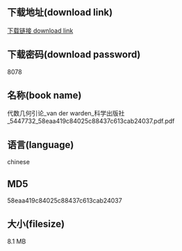 ## 下载地址(download link)
[下载链接 download link](https://voluble-croquembouche-d321dc.netlify.app/?s=%E4%BB%A3%E6%95%B0%E5%87%A0%E4%BD%95%E5%BC%95%E8%AE%BA_van+der+warden_%E7%A7%91%E5%AD%A6%E5%87%BA%E7%89%88%E7%A4%BE_5447732_58eaa419c84025c88437c613cab24037.pdf)

## 下载密码(download password)
8078

## 名称(book name)
代数几何引论_van der warden_科学出版社_5447732_58eaa419c84025c88437c613cab24037.pdf.pdf

## 语言(language)
chinese

## MD5
58eaa419c84025c88437c613cab24037

## 大小(filesize)
8.1 MB
